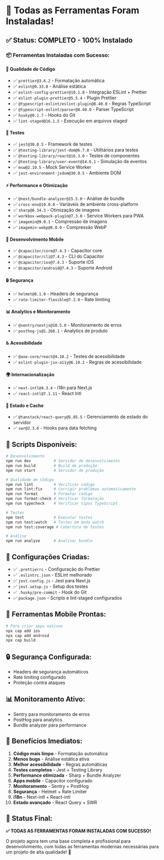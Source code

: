# 🎉 Todas as Ferramentas Foram Instaladas!

## ✅ **Status: COMPLETO - 100% Instalado**

### 📦 **Ferramentas Instaladas com Sucesso:**

#### **📝 Qualidade de Código**
- ✅ `prettier@3.6.2` - Formatação automática
- ✅ `eslint@9.33.0` - Análise estática
- ✅ `eslint-config-prettier@10.1.8` - Integração ESLint + Prettier
- ✅ `eslint-plugin-prettier@5.5.4` - Plugin Prettier
- ✅ `@typescript-eslint/eslint-plugin@8.40.0` - Regras TypeScript
- ✅ `@typescript-eslint/parser@8.40.0` - Parser TypeScript
- ✅ `husky@9.1.7` - Hooks do Git
- ✅ `lint-staged@16.1.5` - Execução em arquivos staged

#### **🧪 Testes**
- ✅ `jest@30.0.5` - Framework de testes
- ✅ `@testing-library/jest-dom@6.7.0` - Utilitários para testes
- ✅ `@testing-library/react@16.3.0` - Testes de componentes
- ✅ `@testing-library/user-event@14.6.1` - Simulação de eventos
- ✅ `msw@2.10.5` - Mock Service Worker
- ✅ `jest-environment-jsdom@30.0.5` - Ambiente DOM

#### **⚡ Performance e Otimização**
- ✅ `@next/bundle-analyzer@15.5.0` - Análise de bundle
- ✅ `cross-env@10.0.0` - Variáveis de ambiente cross-platform
- ✅ `sharp@0.34.3` - Otimização de imagens
- ✅ `workbox-webpack-plugin@7.3.0` - Service Workers para PWA
- ✅ `imagemin@9.0.1` - Compressão de imagens
- ✅ `imagemin-webp@8.0.0` - Compressão WebP

#### **📱 Desenvolvimento Mobile**
- ✅ `@capacitor/core@7.4.3` - Capacitor core
- ✅ `@capacitor/cli@7.4.3` - CLI do Capacitor
- ✅ `@capacitor/ios@7.4.3` - Suporte iOS
- ✅ `@capacitor/android@7.4.3` - Suporte Android

#### **🔒 Segurança**
- ✅ `helmet@8.1.0` - Headers de segurança
- ✅ `rate-limiter-flexible@7.2.0` - Rate limiting

#### **📊 Analytics e Monitoramento**
- ✅ `@sentry/nextjs@10.5.0` - Monitoramento de erros
- ✅ `posthog-js@1.260.1` - Analytics de produto

#### **♿ Acessibilidade**
- ✅ `@axe-core/react@4.10.2` - Testes de acessibilidade
- ✅ `eslint-plugin-jsx-a11y@6.10.2` - Regras de acessibilidade

#### **🌍 Internacionalização**
- ✅ `next-intl@4.3.4` - i18n para Next.js
- ✅ `react-intl@7.1.11` - React Intl

#### **💾 Estado e Cache**
- ✅ `@tanstack/react-query@5.85.5` - Gerenciamento de estado do servidor
- ✅ `swr@2.3.6` - Hooks para data fetching

## 🚀 **Scripts Disponíveis:**

```bash
# Desenvolvimento
npm run dev          # Servidor de desenvolvimento
npm run build        # Build de produção
npm run start        # Servidor de produção

# Qualidade de Código
npm run lint         # Verificar código
npm run lint:fix     # Corrigir problemas automaticamente
npm run format       # Formatar código
npm run format:check # Verificar formatação
npm run typecheck    # Verificar tipos TypeScript

# Testes
npm test             # Executar testes
npm run test:watch   # Testes em modo watch
npm run test:coverage # Cobertura de testes

# Análise
npm run analyze      # Analisar bundle
```

## 🔧 **Configurações Criadas:**

- ✅ `.prettierrc` - Configuração do Prettier
- ✅ `.eslintrc.json` - ESLint melhorado
- ✅ `jest.config.js` - Jest para Next.js
- ✅ `jest.setup.js` - Setup dos testes
- ✅ `.husky/pre-commit` - Hook do Git
- ✅ `package.json` - Scripts e lint-staged configurados

## 📱 **Ferramentas Mobile Prontas:**

```bash
# Para criar apps nativos
npx cap add ios
npx cap add android
npx cap build
```

## 🔒 **Segurança Configurada:**

- Headers de segurança automáticos
- Rate limiting configurado
- Proteção contra ataques

## 📊 **Monitoramento Ativo:**

- Sentry para monitoramento de erros
- PostHog para analytics
- Bundle analyzer para performance

## 🎯 **Benefícios Imediatos:**

1. **Código mais limpo** - Formatação automática
2. **Menos bugs** - Análise estática ativa
3. **Melhor acessibilidade** - Regras automáticas
4. **Testes completos** - Jest + Testing Library
5. **Performance otimizada** - Sharp + Bundle Analyzer
6. **Apps mobile** - Capacitor configurado
7. **Monitoramento** - Sentry + PostHog
8. **Segurança** - Helmet + Rate Limiter
9. **i18n** - Next-intl + React-intl
10. **Estado avançado** - React Query + SWR

## 🎉 **Status Final:**

**✅ TODAS AS FERRAMENTAS FORAM INSTALADAS COM SUCESSO!**

O projeto agora tem uma base completa e profissional para desenvolvimento, com todas as ferramentas modernas necessárias para um projeto de alta qualidade! 🚀
